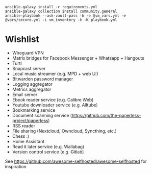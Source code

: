 
```
ansible-galaxy install -r requirements.yml
ansible-galaxy collection install community.general
ansible-playbook --ask-vault-pass -b -e @vm_vars.yml -e @vars/secure.yml -i vm_inventory -k -K playbook.yml
```

# Wishlist

* Wireguard VPN
* Matrix bridges for Facebook Messenger + Whatsapp + Hangouts
* Turtl
* Snapcast server
* Local music streamer (e.g. MPD + web UI)
* Bitwarden password manager
* Logging aggregator
* Metrics aggregator
* Email server
* Ebook reader service (e.g. Calibre Web)
* Youtube downloader service (e.g. Alltube)
* Bookmarking service
* Document scanning service (https://github.com/the-paperless-project/paperless)
* RSS reader
* File sharing (Nextcloud, Owncloud, Syncthing, etc.)
* Chess :)
* Home Assistant
* Read it later service (e.g. Wallabag)
* Version control service (e.g. Gitlab)

See https://github.com/awesome-selfhosted/awesome-selfhosted for inspiration